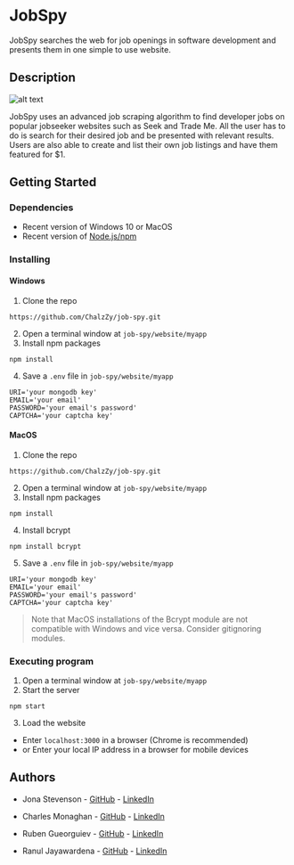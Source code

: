 # JobSpy

JobSpy searches the web for job openings in software development and presents them in one simple to use website.


## Description

![alt text](https://i.imgur.com/X4AFZu2.png "JobSpy's home page")

JobSpy uses an advanced job scraping algorithm to find developer jobs on popular jobseeker websites such as Seek and Trade Me. All the user has to do is search for their desired job and be presented with relevant results. Users are also able to create and list their own job listings and have them featured for $1.

## Getting Started

### Dependencies

* Recent version of Windows 10 or MacOS
* Recent version of [Node.js/npm](https://nodejs.org/en/)

### Installing

#### Windows
1. Clone the repo
```
https://github.com/ChalzZy/job-spy.git
```
2. Open a terminal window at `job-spy/website/myapp`
3. Install npm packages
```
npm install
```
4. Save a `.env` file in `job-spy/website/myapp`
```
URI='your mongodb key'
EMAIL='your email'
PASSWORD='your email's password'
CAPTCHA='your captcha key'
```

#### MacOS
1. Clone the repo
```
https://github.com/ChalzZy/job-spy.git
```
2. Open a terminal window at `job-spy/website/myapp`
3. Install npm packages
```
npm install
```
4. Install bcrypt
```
npm install bcrypt
```
5. Save a `.env` file in `job-spy/website/myapp`
```
URI='your mongodb key'
EMAIL='your email'
PASSWORD='your email's password'
CAPTCHA='your captcha key'
```

> Note that MacOS installations of the Bcrypt module are not compatible with Windows and vice versa. Consider gitignoring modules.

### Executing program

1. Open a terminal window at `job-spy/website/myapp`
2. Start the server
```
npm start
```
3. Load the website
  * Enter `localhost:3000` in a browser (Chrome is recommended)
  * or Enter your local IP address in a browser for mobile devices

## Authors

* Jona Stevenson - [GitHub](https://github.com/Jona-NZ) - [LinkedIn](https://www.linkedin.com/in/jona-stevenson-nz/)

* Charles Monaghan - [GitHub](https://github.com/ChalzZy) - [LinkedIn](https://www.linkedin.com/in/charlesmonaghan/)

* Ruben Gueorguiev - [GitHub](https://github.com/blackflarez) - [LinkedIn](https://www.linkedin.com/in/ruben-gueorguiev-1bb0151b8/)

* Ranul Jayawardena - [GitHub](https://github.com/RanulJaya) - [LinkedIn](https://www.linkedin.com/in/ranul-jayawardena-278350211/)
